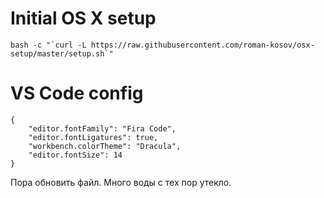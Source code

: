 # Initial OS X setup

```
bash -c "`curl -L https://raw.githubusercontent.com/roman-kosov/osx-setup/master/setup.sh`"
```

# VS Code config

```
{
    "editor.fontFamily": "Fira Code",
    "editor.fontLigatures": true,
    "workbench.colorTheme": "Dracula",
    "editor.fontSize": 14
}
```

Пора обновить файл. Много воды с тех пор утекло.
